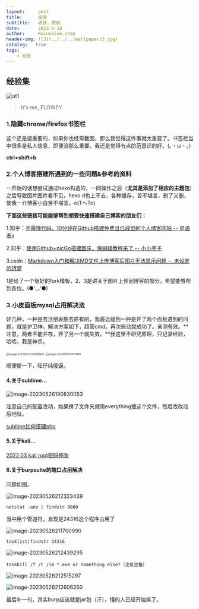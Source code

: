 ```yaml
---
layout:     post
title:      经验
subtitle:   收获，燃烧
date:       2023-5-18
author:     Rainsblue.chan
header-img: ![3](../../../wallpaper/3.jpg)
catalog:   true
tags:
    - 经验
---
```

## 经验集
![ut1](https://cdn.jsdelivr.net/gh/rainsbluechan/blogimage@main/img/ut1.jpg)

> It's me,  FLOWEY.

### 1.隐藏chrome/firefox书签栏

这个还是挺重要的，如果你也经常截图，那么我觉得这件事就太重要了。书签栏当中很多是私人信息，即便没那么重要，我还是觉得有点防范意识的好。(。・ω・。)

**ctrl+shift+b**

### 2.个人博客搭建所遇到的一些问题&参考的资料

一开始的话想尝试通过hexo构造的，一同操作之后（**尤其是添加了相应的主题包**）之后导致图片图片看不见，hexo d也上不去，各种缓存，苦不堪言，删了又删，使我一介博客小白苦不堪言。o(TヘTo)

**下面这些链接可能能够帮到想要快速搭建自己博客的朋友们：**

1.知乎：[不需懂代码，10分钟在Github搭建免费且已成型的个人博客网站  --  星语者v](https://zhuanlan.zhihu.com/p/74778630)

2.知乎：[使用Github+picGo搭建图床，保姆级教程来了  --  小小芋子](https://zhuanlan.zhihu.com/p/489236769)

3.csdn：[Markdown入门和解决MD文件上传博客后图片无法显示问题 -- 未设定的诗梦](https://blog.csdn.net/weixin_46514551/article/details/124138231)

1是给了一个很好的fork模板，2、3是讲关于图片上传到博客的部分，希望能够帮到各位。(●'◡'●)

### 3.小皮面板mysql占用解决法

好几种，一种是去注册表删去原有的，我最近碰到一种是开了两个面板遇到的问题，就是护卫神。解决方案如下，超管cmd。再次启动就成功了。亲测有效。**注意，两者不能并存，开了另一个就失效。**我这里不研究原理，只记录经验，哈哈，我是神农。

<img src="https://cdn.jsdelivr.net/gh/rainsbluechan/blogimage@main/img/image-20230525210616949.png" alt="image-20230525210616949" style="zoom: 50%;" />

<img src="https://cdn.jsdelivr.net/gh/rainsbluechan/blogimage@main/img/image-20230525211111818.png" alt="image-20230525211111818" style="zoom:50%;" />

顺便提一下，旺仔纯傻逼。

#### 4.关于sublime...

![image-20230526190830053](https://cdn.jsdelivr.net/gh/rainsbluechan/blogimage@main/img/image-20230526190830053.png)

注意自己的配置改动，如果换了文件夹就用everything搜这个文件，然后改改动后地址。

[sublime如何搭建php](https://www.yisu.com/zixun/758689.html)

#### 5.关于kali...

[2022.03 kali root密码修改](https://blog.csdn.net/xujing19920814/article/details/127037389)

#### 6.关于burpsuite的端口占用解决

问题如图。

![image-20230526212323439](https://cdn.jsdelivr.net/gh/rainsbluechan/blogimage@main/img/image-20230526212323439.png)

```
netstat -ano | findstr 8080
```

当中用个管道符，发现是24316这个程序占用了

![image-20230526211700990](https://cdn.jsdelivr.net/gh/rainsbluechan/blogimage@main/img/image-20230526211700990.png)

```
tasklist|findstr 24316
```

![image-20230526212439295](https://cdn.jsdelivr.net/gh/rainsbluechan/blogimage@main/img/image-20230526212439295.png)

```
taskkill /f /t /im *.exe or something else?（注意空格）
```

![image-20230526212515297](https://cdn.jsdelivr.net/gh/rainsbluechan/blogimage@main/img/image-20230526212515297.png)

![image-20230526212606350](https://cdn.jsdelivr.net/gh/rainsbluechan/blogimage@main/img/image-20230526212606350.png)

最后补一句，其实burp应该就是jar包（汗），懂的人已经开始笑了。
